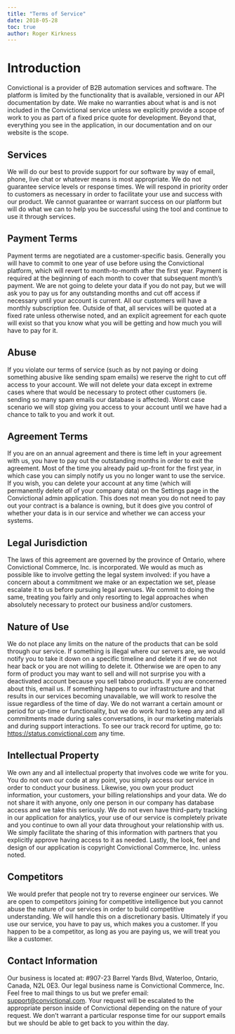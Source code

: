 ```yaml
---
title: "Terms of Service"
date: 2018-05-28
toc: true
author: Roger Kirkness
---
```

# Introduction
Convictional is a provider of B2B automation services and software. The platform is limited by the functionality that is available, versioned in our API documentation by date. We make no warranties about what is and is not included in the Convictional service unless we explicitly provide a scope of work to you as part of a fixed price quote for development. Beyond that, everything you see in the application, in our documentation and on our website is the scope.

## Services
We will do our best to provide support for our software by way of email, phone, live chat or whatever means is most appropriate. We do not guarantee service levels or response times. We will respond in priority order to customers as necessary in order to facilitate your use and success with our product. We cannot guarantee or warrant success on our platform but will do what we can to help you be successful using the tool and continue to use it through services.

## Payment Terms
Payment terms are negotiated are a customer-specific basis. Generally you will have to commit to one year of use before using the Convictional platform, which will revert to month-to-month after the first year. Payment is required at the beginning of each month to cover that subsequent month’s payment. We are not going to delete your data if you do not pay, but we will ask you to pay us for any outstanding months and cut off access if necessary until your account is current. All our customers will have a monthly subscription fee. Outside of that, all services will be quoted at a fixed rate unless otherwise noted, and an explicit agreement for each quote will exist so that you know what you will be getting and how much you will have to pay for it.

## Abuse
If you violate our terms of service (such as by not paying or doing something abusive like sending spam emails) we reserve the right to cut off access to your account. We will not delete your data except in extreme cases where that would be necessary to protect other customers (ie. sending so many spam emails our database is affected). Worst case scenario we will stop giving you access to your account until we have had a chance to talk to you and work it out.

## Agreement Terms
If you are on an annual agreement and there is time left in your agreement with us, you have to pay out the outstanding months in order to exit the agreement. Most of the time you already paid up-front for the first year, in which case you can simply notify us you no longer want to use the service. If you wish, you can delete your account at any time (which will permanently delete *all* of your company data) on the Settings page in the Convictional admin application. This does not mean you do not need to pay out your contract is a balance is owning, but it does give you control of whether your data is in our service and whether we can access your systems.

## Legal Jurisdiction
The laws of this agreement are governed by the province of Ontario, where Convictional Commerce, Inc. is incorporated. We would as much as possible like to involve getting the legal system involved: if you have a concern about a commitment we make or an expectation we set, please escalate it to us before pursuing legal avenues. We commit to doing the same, treating you fairly and only resorting to legal approaches when absolutely necessary to protect our business and/or customers.

## Nature of Use
We do not place any limits on the nature of the products that can be sold through our service. If something is illegal where our servers are, we would notify you to take it down on a specific timeline and delete it if we do not hear back or you are not willing to delete it. Otherwise we are open to any form of product you may want to sell and will not surprise you with a deactivated account because you sell taboo products. If you are concerned about this, email us.
If something happens to our infrastructure and that results in our services becoming unavailable, we will work to resolve the issue regardless of the time of day. We do not warrant a certain amount or period for up-time or functionality, but we do work hard to keep any and all commitments made during sales conversations, in our marketing materials and during support interactions. To see our track record for uptime, go to: https://status.convictional.com any time.

## Intellectual Property
We own any and all intellectual property that involves code we write for you. You do not own our code at any point, you simply access our service in order to conduct your business. Likewise, you own your product information, your customers, your billing relationships and your data. We do not share it with anyone, only one person in our company has database access and we take this seriously. We do not even have third-party tracking in our application for analytics, your use of our service is completely private and you continue to own all your data throughout your relationship with us. We simply facilitate the sharing of this information with partners that you explicitly approve having access to it as needed. Lastly, the look, feel and design of our application is copyright Convictional Commerce, Inc. unless noted. 

## Competitors
We would prefer that people not try to reverse engineer our services. We are open to competitors joining for competitive intelligence but you cannot abuse the nature of our services in order to build competitive understanding. We will handle this on a discretionary basis. Ultimately if you use our service, you have to pay us, which makes you a customer. If you happen to be a competitor, as long as you are paying us, we will treat you like a customer.

## Contact Information
Our business is located at: #907-23 Barrel Yards Blvd, Waterloo, Ontario, Canada, N2L 0E3. Our legal business name is Convictional Commerce, Inc. Feel free to mail things to us but we prefer email: support@convictional.com. Your request will be escalated to the appropriate person inside of Convictional depending on the nature of your request. We don’t warrant a particular response time for our support emails but we should be able to get back to you within the day.
